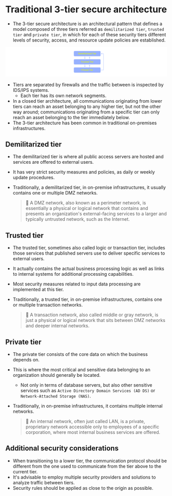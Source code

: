 # Traditional 3-tier secure architecture

* The 3-tier secure architecture is an architectural pattern that defines a model composed of three tiers referred as `demilitarized tier`, `trusted tier` and `private tier`, in which for each of these security tiers different levels of security, access, and resource update policies are established.

![Three-tier secure architecture][1]

* Tiers are separated by firewalls and the traffic between is inspected by IDS/IPS systems.
  * Each tier has its own network segments.
* In a closed tier architecture, all communications originating from lower tiers can reach an asset belonging to any higher tier, but not the other way around; communications originating from a specific tier can only reach an asset belonging to the tier immediately below.
* The 3-tier architecture has been common in traditional on-premises infrastructures.

## Demilitarized tier

* The demilitarized tier is where all public access servers are hosted and services are offered to external users.
* It has very strict security measures and policies, as daily or weekly update procedures.
* Traditionally, a demilitarized tier, in on-premise infrastructures, it usually contains one or multiple DMZ networks.

  > :older_man: A DMZ network, also known as a perimeter network, is essentially a physical or logical network that contains and presents an organization's external-facing services to a larger and typically untrusted network, such as the Internet.

## Trusted tier

* The trusted tier, sometimes also called logic or transaction tier, includes those services that published servers use to deliver specific services to external users.
* It actually contains the actual business processing logic as well as links to internal systems for additional processing capabilities.
* Most security measures related to input data processing are implemented at this tier.
* Traditionally, a trusted tier, in on-premise infrastructures, contains one or multiple transaction networks.

  > :older_man: A transaction network, also called middle or gray network, is just a physical or logical network that sits between DMZ networks and deeper internal networks.

## Private tier

* The private tier consists of the core data on which the business depends on.
* This is where the most critical and sensitive data belonging to an organization should generally be located.
  * Not only in terms of database servers, but also other sensitive services such as `Active Directory Domain Services (AD DS)` or `Network-Attached Storage (NAS)`.
* Traditionally, in on-premise infrastructures, it contains multiple internal networks.

  > :older_man: An internal network, often just called LAN, is a private, proprietary network accessible only to employees of a specific corporation, where most internal business services are offered.

## Additional security considerations

* When transitioning to a lower tier, the communication protocol should be different from the one used to communicate from the tier above to the current tier.
* It's advisable to employ multiple security providers and solutions to analyze traffic between tiers.
* Security rules should be applied as close to the origin as possible.

[1]: /static/images/three-tier-secure-architecture.png

